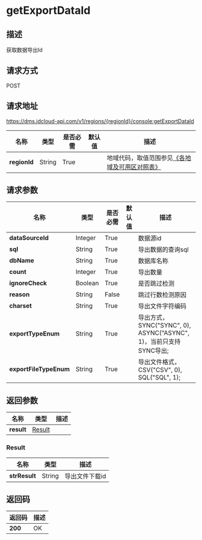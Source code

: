# getExportDataId


## 描述
获取数据导出Id

## 请求方式
POST

## 请求地址
https://dms.jdcloud-api.com/v1/regions/{regionId}/console:getExportDataId

|名称|类型|是否必需|默认值|描述|
|---|---|---|---|---|
|**regionId**|String|True| |地域代码，取值范围参见[《各地域及可用区对照表》](../Enum-Definitions/Regions-AZ.md)|

## 请求参数
|名称|类型|是否必需|默认值|描述|
|---|---|---|---|---|
|**dataSourceId**|Integer|True| |数据源id|
|**sql**|String|True| |导出数据的查询sql|
|**dbName**|String|True| |数据库名称|
|**count**|Integer|True| |导出数量|
|**ignoreCheck**|Boolean|True| |是否跳过检测|
|**reason**|String|False| |跳过行数检测原因|
|**charset**|String|True| |导出文件字符编码|
|**exportTypeEnum**|String|True| |导出方式，SYNC("SYNC", 0), ASYNC("ASYNC", 1)，当前只支持SYNC导出;|
|**exportFileTypeEnum**|String|True| |导出文件格式，CSV("CSV", 0), SQL("SQL", 1);|


## 返回参数
|名称|类型|描述|
|---|---|---|
|**result**|[Result](#result)| |

### <div id="Result">Result</div>
|名称|类型|描述|
|---|---|---|
|**strResult**|String|导出文件下载id|

## 返回码
|返回码|描述|
|---|---|
|**200**|OK|
